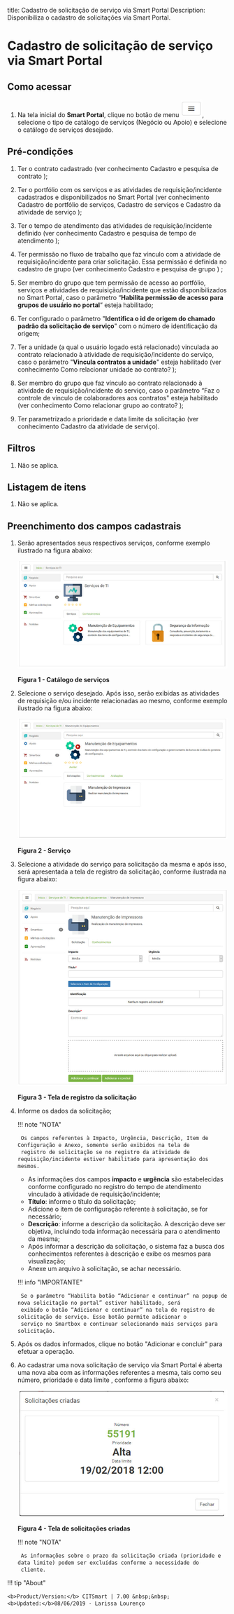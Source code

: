 title:  Cadastro de solicitação de serviço via Smart Portal
Description: Disponibiliza o cadastro de solicitações via Smart Portal. 
# Cadastro de solicitação de serviço via Smart Portal

Como acessar
--------------

1. Na tela inicial do **Smart Portal**, clique no botão de menu ![simbolo](images/simb-meno.white.jpg), selecione o tipo de catálogo 
de serviços (Negócio ou Apoio) e selecione o catálogo de serviços desejado. 

Pré-condições
------------------

1. Ter o contrato cadastrado (ver conhecimento Cadastro e pesquisa de contrato );

2. Ter o portfólio com os serviços e as atividades de requisição/incidente cadastrados e disponibilizados no Smart Portal (ver 
conhecimento Cadastro de portfólio de serviços, Cadastro de serviços e Cadastro da atividade de serviço );

3. Ter o tempo de atendimento das atividades de requisição/incidente definido (ver conhecimento Cadastro e pesquisa de tempo de 
atendimento );

4. Ter permissão no fluxo de trabalho que faz vínculo com a atividade de requisição/incidente para criar solicitação. Essa permissão é
definida no cadastro de grupo (ver conhecimento Cadastro e pesquisa de grupo ) ;

5. Ser membro do grupo que tem permissão de acesso ao portfólio, serviços e atividades de requisição/incidente que estão 
disponibilizados no Smart Portal, caso o parâmetro “**Habilita permissão de acesso para grupos de usuário no portal**” esteja
habilitado;

6. Ter configurado o parâmetro "**Identifica o id de origem do chamado padrão da solicitação de serviço**" com o número de identificação
da origem;

7. Ter a unidade (a qual o usuário logado está relacionado) vinculada ao contrato relacionado à atividade de requisição/incidente do
serviço, caso o parâmetro "**Vincula contratos a unidade**" esteja habilitado (ver conhecimento Como relacionar unidade ao contrato? );

8. Ser membro do grupo que faz vínculo ao contrato relacionado à atividade de requisição/incidente do serviço, caso o parâmetro “Faz o
controle de vínculo de colaboradores aos contratos" esteja habilitado (ver conhecimento Como relacionar grupo ao contrato? );

9. Ter parametrizado a prioridade e data limite da solicitação (ver conhecimento Cadastro da atividade de serviço).

Filtros
----------

1. Não se aplica.

Listagem de itens
-------------------

1. Não se aplica.

Preenchimento dos campos cadastrais
-------------------------------------

1. Serão apresentados seus respectivos serviços, conforme exemplo ilustrado na figura abaixo:

    ![Catálogo](images/solici-img1.jpg)
    
    **Figura 1 - Catálogo de serviços**
    
2. Selecione o serviço desejado. Após isso, serão exibidas as atividades de requisição e/ou incidente relacionadas ao mesmo, 
conforme exemplo ilustrado na figura abaixo:

    ![Serviço](images/solici-img2.jpg)
    
    **Figura 2 - Serviço**
    
3. Selecione a atividade do serviço para solicitação da mesma e após isso, será apresentada a tela de registro da solicitação, 
conforme ilustrada na figura abaixo:

    ![Registro](images/solici-img3.jpg)
    
    **Figura 3 - Tela de registro da solicitação**
    
4. Informe os dados da solicitação;

    !!! note "NOTA"
    
        Os campos referentes à Impacto, Urgência, Descrição, Item de Configuração e Anexo, somente serão exibidos na tela de 
        registro de solicitação se no registro da atividade de requisição/incidente estiver habilitado para apresentação dos mesmos.
        
    - As informações dos campos **impacto** e **urgência** são estabelecidas conforme configurado no registro do tempo de 
    atendimento vinculado à atividade de requisição/incidente;
    - **Título**: informe o título da solicitação;
    - Adicione o item de configuração referente à solicitação, se for necessário;
    - **Descrição**: informe a descrição da solicitação. A descrição deve ser objetiva, incluindo toda informação necessária para o
    atendimento da mesma;
    - Após informar a descrição da solicitação, o sistema faz a busca dos conhecimentos referentes à descrição e exibe os mesmos 
    para visualização;
    - Anexe um arquivo à solicitação, se achar necessário.
    
    !!! info "IMPORTANTE"
    
        Se o parâmetro “Habilita botão “Adicionar e continuar” na popup de nova solicitação no portal” estiver habilitado, será 
        exibido o botão “Adicionar e continuar” na tela de registro de solicitação de serviço. Esse botão permite adicionar o 
        serviço no Smartbox e continuar selecionando mais serviços para solicitação.
        
5. Após os dados informados, clique no botão "Adicionar e concluir" para efetuar a operação.

6. Ao cadastrar uma nova solicitação de serviço via Smart Portal é aberta uma nova aba com as informações referentes a mesma, tais
como seu número, prioridade e data limite , conforme a figura abaixo:

    ![Criadas](images/solici-img4.jpg)
    
    **Figura 4 - Tela de solicitações criadas**
    
    !!! note "NOTA"
    
        As informações sobre o prazo da solicitação criada (prioridade e data limite) podem ser excluídas conforme a necessidade do
        cliente.
        
!!! tip "About"

    <b>Product/Version:</b> CITSmart | 7.00 &nbsp;&nbsp;
    <b>Updated:</b>08/06/2019 - Larissa Lourenço
        
